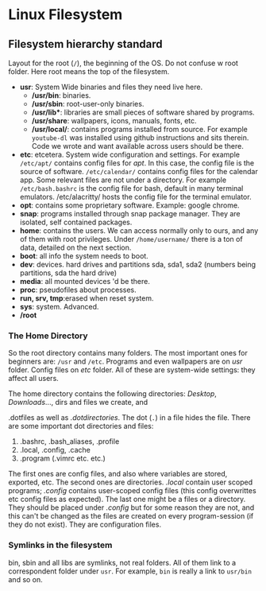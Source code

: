 <div>

</div>

# Linux Filesystem

## Filesystem hierarchy standard

Layout for the root (`/`), the beginning of the OS. Do not confuse w
root folder. Here root means the top of the filesystem.

-   **usr**: System Wide binaries and files they need live here.
    -   **/usr/bin**: binaries.
    -   **/usr/sbin**: root-user-only binaries.
    -   **/usr/lib\***: libraries are small pieces of software shared by
        programs.
    -   **/usr/share**: wallpapers, icons, manuals, fonts, etc.
    -   **/usr/local/**: contains programs installed from source. For
        example `youtube-dl` was installed using github instructions and
        sits therein. Code we wrote and want available across users
        should be there.
-   **etc**: etcetera. System wide configuration and settings. For
    example `/etc/apt/` contains config files for *apt*. In this case,
    the config file is the source of software. `/etc/calendar/` contains
    config files for the calendar app. Some relevant files are not under
    a directory. For example `/etc/bash.bashrc` is the config file for
    bash, default in many terminal emulators. /etc/alacritty/ hosts the
    config file for the terminal emulator.
-   **opt**: contains some proprietary software. Example: google chrome.
-   **snap**: programs installed through snap package manager. They are
    isolated, self contained packages.
-   **home**: contains the users. We can access normally only to ours,
    and any of them with root privileges. Under `/home/username/` there
    is a ton of data, detailed on the next section.
-   **boot**: all info the system needs to boot.
-   **dev**: devices. hard drives and partitions sda, sda1, sda2
    (numbers being partitions, sda the hard drive)
-   **media**: all mounted devices \'d be there.
-   **proc**: pseudofiles about processes.
-   **run, srv, tmp**:erased when reset system.
-   **sys**: system. Advanced.
-   **/root**

### The Home Directory

So the root directory contains many folders. The most important ones for
beginners are: `/usr` and `/etc`. Programs and even wallpapers are on
*usr* folder. Config files on *etc* folder. All of these are system-wide
settings: they affect all users.

The home directory contains the following directories: *Desktop*,
*Downloads*\..., dirs and files we create, and

.dotfiles as well as *.dotdirectories*. The dot (`.`) in a file hides
the file. There are some important dot directories and files:

1.  .bashrc, .bash_aliases, .profile
2.  .local, .config, .cache
3.  .program (.vimrc etc. etc.)

The first ones are config files, and also where variables are stored,
exported, etc. The second ones are directories. *.local* contain user
scoped programs; *.config* contains user-scoped config files (this
config overwrittes etc config files as expected). The last one might be
a files or a directory. They should be placed under *.config* but for
some reason they are not, and this can\'t be changed as the files are
created on every program-session (if they do not exist). They are
configuration files.

### Symlinks in the filesystem

bin, sbin and all libs are symlinks, not real folders. All of them link
to a correspondent folder under `usr`. For example, `bin` is really a
link to `usr/bin` and so on.
